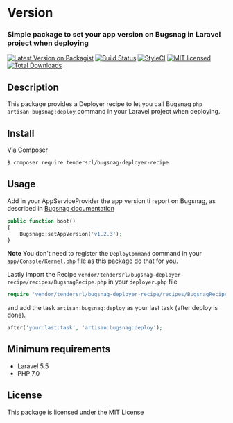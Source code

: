 # Version
### Simple package to set your app version on Bugsnag in Laravel project when deploying

[![Latest Version on Packagist](https://img.shields.io/packagist/v/tendersrl/bugsnag-deployer-recipe.svg?style=flat-square)](https://packagist.org/packages/tendersrl/bugsnag-deployer-recipe)
[![Build Status](https://img.shields.io/travis/com/tendersrl/bugsnag-deployer-recipe/master.svg?style=flat-square)](https://travis-ci.com/tendersrl/bugsnag-deployer-recipe)
[![StyleCI](https://github.styleci.io/repos/222470946/shield?branch=master)](https://github.styleci.io/repos/222470946)
[![MIT licensed](https://img.shields.io/github/license/tendersrl/bugsnag-deployer-recipe?style=flat-square)](https://img.shields.io/github/license/tendersrl/bugsnag-deployer-recipe)
[![Total Downloads](https://img.shields.io/packagist/dt/tendersrl/bugsnag-deployer-recipe.svg?style=flat-square)](https://packagist.org/packages/tendersrl/bugsnag-deployer-recipe)

## Description

This package provides a Deployer recipe to let you call Bugsnag ```php artisan bugsnag:deploy``` command in your Laravel project when deploying.

## Install

Via Composer

``` bash
$ composer require tendersrl/bugsnag-deployer-recipe
```

## Usage

Add in your AppServiceProvider the app version ti report on Bugsnag, as described in [Bugsnag documentation](https://docs.bugsnag.com/platforms/php/laravel/#tracking-releases)

``` php
public function boot()
{
    Bugsnag::setAppVersion('v1.2.3');
}
```

**Note** You don't need to register the ```DeployCommand``` command in your ```app/Console/Kernel.php``` file as this package do that for you.

Lastly import the Recipe ```vendor/tendersrl/bugsnag-deployer-recipe/recipes/BugsnagRecipe.php``` in your ```deployer.php``` file

``` php
require 'vendor/tendersrl/bugsnag-deployer-recipe/recipes/BugsnagRecipe.php';
```

and add the task ```artisan:bugsnag:deploy``` as your last task (after deploy is done).

``` php
after('your:last:task', 'artisan:bugsnag:deploy');
```

## Minimum requirements

- Laravel 5.5
- PHP 7.0



## License

This package is licensed under the MIT License
